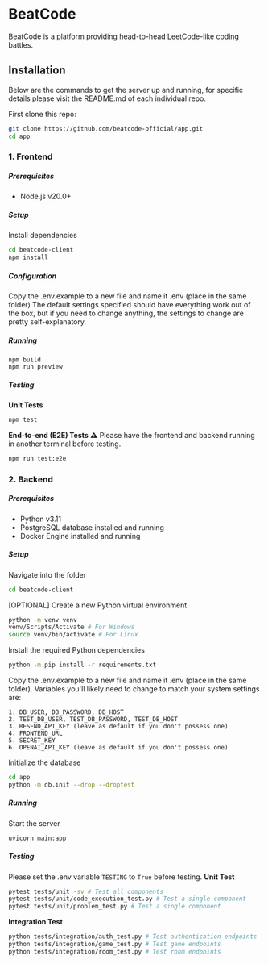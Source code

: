 # BeatCode
BeatCode is a platform providing head-to-head LeetCode-like coding battles.

## Installation
Below are the commands to get the server up and running, for specific details please visit the README.md of each individual repo.

First clone this repo:
```bash
git clone https://github.com/beatcode-official/app.git
cd app
```

### 1. Frontend
##### Prerequisites
- Node.js v20.0+

##### Setup
Install dependencies
```bash
cd beatcode-client
npm install
```

##### Configuration
Copy the .env.example to a new file and name it .env (place in the same folder)
The default settings specified should have everything work out of the box, but if you need to change anything, the settings to change are pretty self-explanatory.

##### Running
```
npm build
npm run preview
```

##### Testing
**Unit Tests**
```bash
npm test
```

**End-to-end (E2E) Tests**
⚠️ Please have the frontend and backend running in another terminal before testing.
```bash
npm run test:e2e
```


### 2. Backend
##### Prerequisites
- Python v3.11
- PostgreSQL database installed and running
- Docker Engine installed and running

##### Setup
Navigate into the folder
```bash
cd beatcode-client
```

[OPTIONAL] Create a new Python virtual environment
```bash
python -m venv venv
venv/Scripts/Activate # For Windows
source venv/bin/activate # For Linux
```

Install the required Python dependencies
```bash
python -m pip install -r requirements.txt
```

Copy the .env.example to a new file and name it .env (place in the same folder).
Variables you'll likely need to change to match your system settings are:

```
1. DB_USER, DB_PASSWORD, DB_HOST
2. TEST_DB_USER, TEST_DB_PASSWORD, TEST_DB_HOST
3. RESEND_API_KEY (leave as default if you don't possess one)
4. FRONTEND_URL
5. SECRET_KEY
6. OPENAI_API_KEY (leave as default if you don't possess one)
```

Initialize the database
```bash
cd app
python -m db.init --drop --droptest
```

##### Running
Start the server
```bash
uvicorn main:app
```

##### Testing
Please set the .env variable `TESTING` to `True` before testing.
**Unit Test**
```bash
pytest tests/unit -sv # Test all components
pytest tests/unit/code_execution_test.py # Test a single component
pytest tests/unit/problem_test.py # Test a single component
```

**Integration Test**
```bash
python tests/integration/auth_test.py # Test authentication endpoints
python tests/integration/game_test.py # Test game endpoints
python tests/integration/room_test.py # Test room endpoints
```